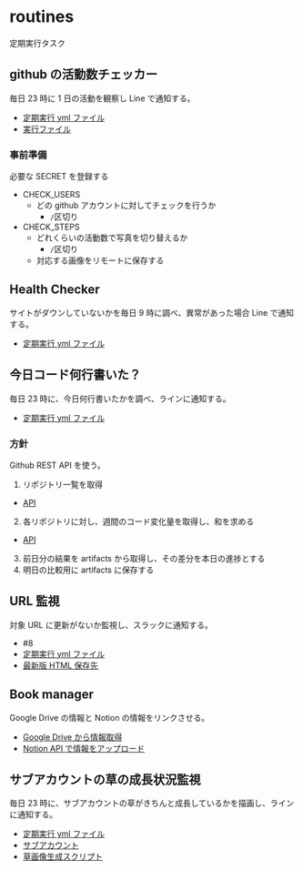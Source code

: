 # routines

定期実行タスク

## github の活動数チェッカー

毎日 23 時に 1 日の活動を観察し Line で通知する。

- [定期実行 yml ファイル](.github/workflows/action-checker.yml)
- [実行ファイル](action_checker/events.py)

### 事前準備

必要な SECRET を登録する

- CHECK_USERS
  - どの github アカウントに対してチェックを行うか
    - `/`区切り
- CHECK_STEPS
  - どれくらいの活動数で写真を切り替えるか
    - `/`区切り
  - 対応する画像をリモートに保存する

## Health Checker

サイトがダウンしていないかを毎日 9 時に調べ、異常があった場合 Line で通知する。

- [定期実行 yml ファイル](.github/workflows/my_site-health-checker.yml)

## 今日コード何行書いた？

毎日 23 時に、今日何行書いたかを調べ、ラインに通知する。

- [定期実行 yml ファイル](.github/workflows/num_codes.yml)

### 方針

Github REST API を使う。

1. リポジトリ一覧を取得

- [API](https://docs.github.com/ja/rest/repos/repos#list-repositories-for-the-authenticated-user)

2. 各リポジトリに対し、週間のコード変化量を取得し、和を求める

- [API](https://docs.github.com/ja/rest/metrics/statistics#get-the-weekly-commit-activity)

3. 前日分の結果を artifacts から取得し、その差分を本日の進捗とする
4. 明日の比較用に artifacts に保存する

## URL 監視

対象 URL に更新がないか監視し、スラックに通知する。

- #8
- [定期実行 yml ファイル](.github/workflows/url-watcher.yml)
- [最新版 HTML 保存先](./url_watcher/)

## Book manager

Google Drive の情報と Notion の情報をリンクさせる。

- [Google Drive から情報取得](./book_manager/api/impl/drive_manager.py)
- [Notion API で情報をアップロード](./book_manager/api/impl/notion_manager.py)

## サブアカウントの草の成長状況監視

毎日 23 時に、サブアカウントの草がきちんと成長しているかを描画し、ラインに通知する。

- [定期実行 yml ファイル](.github/workflows/sub_account-grass-watcher.yml)
- [サブアカウント](https://github.com/kokoichi2)
- [草画像生成スクリプト](./watch_sub_account/grass.sh)
